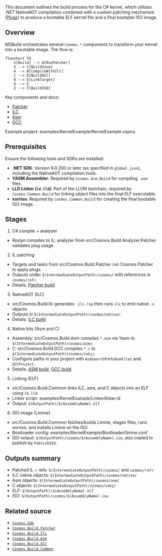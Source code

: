 This document outlines the build process for the C# kernel, which utilizes .NET NativeAOT compilation combined with a custom patching mechanism ([Plugs](../plugs.md)) to produce a bootable ELF kernel file and a final bootable ISO image.

## Overview

MSBuild orchestrates several `Cosmos.*` components to transform your kernel into a bootable image. The flow is:

```mermaid
flowchart TD
    S[Build] --> A[RunPatcher]
    S --> C[BuildYasm]
    A --> B[CompileWithIlc]
    C --> D[BuildGCC]
    B --> E[LinkTarget]
    D --> E
    E --> F[BuildISO]
```

Key components and docs:
- [Patcher](patcher-build.md)
- [ILC](ilc-build.md)
- [Asm](asm-build.md)
- [GCC](gcc-build.md)

Example project: examples/KernelExample/KernelExample.csproj

## Prerequisites

Ensure the following tools and SDKs are installed:

* **.NET SDK**: Version 9.0.200 or later (as specified in `global.json`), including the NativeAOT compilation tools.
* **YASM Assembler**: Required by `Cosmos.Asm.Build` for compiling `.asm` files.
* **LLD Linker (`ld.lld`)**: Part of the LLVM toolchain, required by `Cosmos.Common.Build` for linking object files into the final ELF executable.
* **xorriso**: Required by `Cosmos.Common.Build` for creating the final bootable ISO image.

## Stages

1) C# compile + analyzer
- Roslyn compiles to IL; analyzer from src/Cosmos.Build.Analyzer.Patcher validates plug usage.

2) IL patching
- Targets and tasks from src/Cosmos.Build.Patcher run Cosmos.Patcher to apply plugs.
- Outputs under `$(IntermediateOutputPath)/cosmos/` with references in `cosmos/ref/`.
- Details: [Patcher build](patcher-build.md)

3) NativeAOT (ILC)
- src/Cosmos.Build.Ilc generates `.ilc.rsp` then runs `ilc` to emit native `.o` objects.
- Outputs in `$(IntermediateOutputPath)/cosmos/native/`.
- Details: [ILC build](ilc-build.md)

4) Native bits (Asm and C)
- Assembly: src/Cosmos.Build.Asm compiles `*.asm` via Yasm to `$(IntermediateOutputPath)/cosmos/asm/`.
- C: src/Cosmos.Build.GCC compiles `*.c` to `$(IntermediateOutputPath)/cosmos/cobj/`.
- Configure paths in your project with `AsmSearchPath`/`AsmFiles` and `GCCProject`.
- Details: [ASM build](asm-build.md), [GCC build](gcc-build.md)

5) Linking (ELF)
- src/Cosmos.Build.Common links ILC, asm, and C objects into an ELF using `ld.lld`.
- Linker script: examples/KernelExample/Linker/linker.ld
- Output: `$(OutputPath)/$(AssemblyName).elf`

6) ISO image (Limine)
- src/Cosmos.Build.Common fetches/builds Limine, stages files, runs xorriso, and installs Limine on the ISO.
- Bootloader config: examples/KernelExample/Bootloader/limine.conf
- ISO output: `$(OutputPath)/cosmos/$(AssemblyName).iso`, also copied to publish by `PublishISO`.

## Outputs summary

- Patched IL + refs: `$(IntermediateOutputPath)/cosmos/` and `cosmos/ref/`
- ILC native objects: `$(IntermediateOutputPath)/cosmos/native/`
- Asm objects: `$(IntermediateOutputPath)/cosmos/asm/`
- C objects: `$(IntermediateOutputPath)/cosmos/cobj/`
- ELF: `$(OutputPath)/$(AssemblyName).elf`
- ISO: `$(OutputPath)/cosmos/$(AssemblyName).iso`

## Related source

- [`Cosmos.Sdk`](../../../src/Cosmos.Sdk)
- [`Cosmos.Build.Patcher`](../../../src/Cosmos.Build.Patcher)
- [`Cosmos.Build.Ilc`](../../../src/Cosmos.Build.Ilc)
- [`Cosmos.Build.Asm`](../../../src/Cosmos.Build.Asm)
- [`Cosmos.Build.GCC`](../../../src/Cosmos.Build.GCC)
- [`Cosmos.Build.Common`](../../../src/Cosmos.Build.Common)

